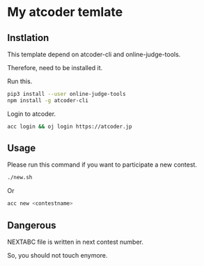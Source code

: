 # My atcoder temlate

## Instlation

This template depend on atcoder-cli and online-judge-tools.

Therefore, need to be installed it.

Run this.

```bash
pip3 install --user online-judge-tools
npm install -g atcoder-cli
```

Login to atcoder.

```bash
acc login && oj login https://atcoder.jp
```

## Usage

Please run this command if you want to participate a new contest.

```bash
./new.sh
```

Or

```bash
acc new <contestname>
```

## Dangerous

NEXTABC file is written in next contest number.

So, you should not touch enymore.
